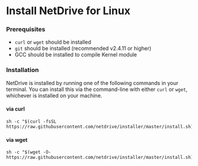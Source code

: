 # Install NetDrive for Linux

### Prerequisites

* `curl` or `wget` should be installed
* `git` should be installed (recommended v2.4.11 or higher)
* GCC should be installed to compile Kernel module

### Installation

NetDrive is installed by running one of the following commands in your terminal. You can install this via the command-line with either `curl` or `wget`, whichever is installed on your machine.

#### via curl

```shell
sh -c "$(curl -fsSL https://raw.githubusercontent.com/netdrive/installer/master/install.sh)"
```

#### via wget

```shell
sh -c "$(wget -O- https://raw.githubusercontent.com/netdrive/installer/master/install.sh)"
```

